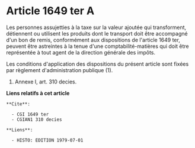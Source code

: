 # Article 1649 ter A

Les personnes assujetties à la taxe sur la valeur ajoutée qui transforment, détiennent ou utilisent les produits dont le
transport doit être accompagné d'un bon de remis, conformément aux dispositions de l'article 1649 ter, peuvent être
astreintes à la tenue d'une comptabilité-matières qui doit être représentée à tout agent de la direction générale des impôts.

Les conditions d'application des dispositions du présent article sont fixées par règlement d'administration publique (1).

1)  Annexe I, art. 310 decies.

**Liens relatifs à cet article**

	**Cite**:

	  - CGI 1649 ter
	  - CGIAN1 310 decies

	**Liens**:

	  - HISTO: EDITION 1979-07-01
